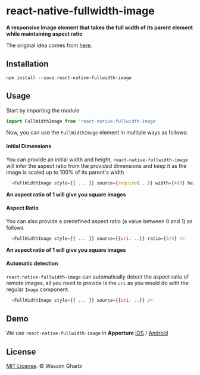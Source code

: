 # react-native-fullwidth-image

**A responsive Image element that takes the full width of its parent element while maintaining aspect ratio**

The original idea comes from [here](https://stackoverflow.com/questions/29642685/maintain-aspect-ratio-of-image-with-full-width-in-react-native/40207328).

## Installation

```
npm install --save react-native-fullwidth-image
```

## Usage

Start by importing the module

```js
import FullWidthImage from 'react-native-fullwidth-image'
```

Now, you can use the `FullWidthImage` element in multiple ways as follows:

#### Initial Dimensions

You can provide an initial width and height, `react-native-fullwidth-image` will
infer the aspect ratio from the provided dimensions and keep it as the image is
scaled up to 100% of its parent's width

```js
  <FullWidthImage style={{ ... }} source={require(...)} width={480} height={272} />
```
**An aspect ratio of 1 will give you square images**

#### Aspect Ratio

You can also provide a predefined aspect ratio (a value between 0 and 1) as follows

```js
  <FullWidthImage style={{ ... }} source={{uri: ..}} ratio={3/4} />
```
**An aspect ratio of 1 will give you square images**

#### Automatic detection

`react-native-fullwidth-image` can automatically detect the aspect ratio of
remote images, all you need to provide is the `uri` as you would do with the
regular `Image` component.

```js
  <FullWidthImage style={{ ... }} source={{uri: ..}} />
```


## Demo

We use `react-native-fullwidth-image` in **Apperture** [iOS](https://itunes.apple.com/app/id1314756787) / [Android](https://play.google.com/store/apps/details?id=com.aperture)

## License

[MIT License](http://opensource.org/licenses/mit-license.html). © Wassim Gharbi

